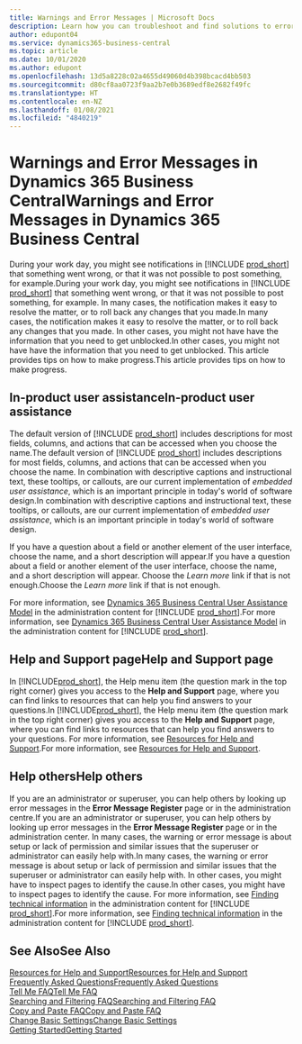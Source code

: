 ```yaml
---
title: Warnings and Error Messages | Microsoft Docs
description: Learn how you can troubleshoot and find solutions to error messages when you work in Business Central.
author: edupont04
ms.service: dynamics365-business-central
ms.topic: article
ms.date: 10/01/2020
ms.author: edupont
ms.openlocfilehash: 13d5a8228c02a4655d49060d4b398bcacd4bb503
ms.sourcegitcommit: d80cf8aa0723f9aa2b7e0b3689edf8e2682f49fc
ms.translationtype: HT
ms.contentlocale: en-NZ
ms.lasthandoff: 01/08/2021
ms.locfileid: "4840219"
---
```

# <a name="warnings-and-error-messages-in-dynamics-365-business-central"></a><span data-ttu-id="08d7c-103">Warnings and Error Messages in Dynamics 365 Business Central</span><span class="sxs-lookup"><span data-stu-id="08d7c-103">Warnings and Error Messages in Dynamics 365 Business Central</span></span>

<span data-ttu-id="08d7c-104">During your work day, you might see notifications in [!INCLUDE [prod_short](includes/prod_short.md)] that something went wrong, or that it was not possible to post something, for example.</span><span class="sxs-lookup"><span data-stu-id="08d7c-104">During your work day, you might see notifications in [!INCLUDE [prod_short](includes/prod_short.md)] that something went wrong, or that it was not possible to post something, for example.</span></span> <span data-ttu-id="08d7c-105">In many cases, the notification makes it easy to resolve the matter, or to roll back any changes that you made.</span><span class="sxs-lookup"><span data-stu-id="08d7c-105">In many cases, the notification makes it easy to resolve the matter, or to roll back any changes that you made.</span></span> <span data-ttu-id="08d7c-106">In other cases, you might not have have the information that you need to get unblocked.</span><span class="sxs-lookup"><span data-stu-id="08d7c-106">In other cases, you might not have have the information that you need to get unblocked.</span></span> <span data-ttu-id="08d7c-107">This article provides tips on how to make progress.</span><span class="sxs-lookup"><span data-stu-id="08d7c-107">This article provides tips on how to make progress.</span></span>  

## <a name="in-product-user-assistance"></a><span data-ttu-id="08d7c-108">In-product user assistance</span><span class="sxs-lookup"><span data-stu-id="08d7c-108">In-product user assistance</span></span>

<span data-ttu-id="08d7c-109">The default version of [!INCLUDE [prod_short](includes/prod_short.md)] includes descriptions for most fields, columns, and actions that can be accessed when you choose the name.</span><span class="sxs-lookup"><span data-stu-id="08d7c-109">The default version of [!INCLUDE [prod_short](includes/prod_short.md)] includes descriptions for most fields, columns, and actions that can be accessed when you choose the name.</span></span> <span data-ttu-id="08d7c-110">In combination with descriptive captions and instructional text, these tooltips, or callouts, are our current implementation of *embedded user assistance*, which is an important principle in today's world of software design.</span><span class="sxs-lookup"><span data-stu-id="08d7c-110">In combination with descriptive captions and instructional text, these tooltips, or callouts, are our current implementation of *embedded user assistance*, which is an important principle in today's world of software design.</span></span>  

<span data-ttu-id="08d7c-111">If you have a question about a field or another element of the user interface, choose the name, and a short description will appear.</span><span class="sxs-lookup"><span data-stu-id="08d7c-111">If you have a question about a field or another element of the user interface, choose the name, and a short description will appear.</span></span> <span data-ttu-id="08d7c-112">Choose the *Learn more* link if that is not enough.</span><span class="sxs-lookup"><span data-stu-id="08d7c-112">Choose the *Learn more* link if that is not enough.</span></span>  

<span data-ttu-id="08d7c-113">For more information, see [Dynamics 365 Business Central User Assistance Model](/dynamics365/business-central/dev-itpro/user-assistance) in the administration content for [!INCLUDE [prod_short](includes/prod_short.md)].</span><span class="sxs-lookup"><span data-stu-id="08d7c-113">For more information, see [Dynamics 365 Business Central User Assistance Model](/dynamics365/business-central/dev-itpro/user-assistance) in the administration content for [!INCLUDE [prod_short](includes/prod_short.md)].</span></span>  

## <a name="help-and-support-page"></a><span data-ttu-id="08d7c-114">Help and Support page</span><span class="sxs-lookup"><span data-stu-id="08d7c-114">Help and Support page</span></span>

<span data-ttu-id="08d7c-115">In [!INCLUDE[prod_short](includes/prod_short.md)], the Help menu item (the question mark in the top right corner) gives you access to the **Help and Support** page, where you can find links to resources that can help you find answers to your questions.</span><span class="sxs-lookup"><span data-stu-id="08d7c-115">In [!INCLUDE[prod_short](includes/prod_short.md)], the Help menu item (the question mark in the top right corner) gives you access to the **Help and Support** page, where you can find links to resources that can help you find answers to your questions.</span></span> <span data-ttu-id="08d7c-116">For more information, see [Resources for Help and Support](product-help-and-support.md).</span><span class="sxs-lookup"><span data-stu-id="08d7c-116">For more information, see [Resources for Help and Support](product-help-and-support.md).</span></span>  

## <a name="help-others"></a><span data-ttu-id="08d7c-117">Help others</span><span class="sxs-lookup"><span data-stu-id="08d7c-117">Help others</span></span>

<span data-ttu-id="08d7c-118">If you are an administrator or superuser, you can help others by looking up error messages in the **Error Message Register** page or in the administration centre.</span><span class="sxs-lookup"><span data-stu-id="08d7c-118">If you are an administrator or superuser, you can help others by looking up error messages in the **Error Message Register** page or in the administration center.</span></span> <span data-ttu-id="08d7c-119">In many cases, the warning or error message is about setup or lack of permission and similar issues that the superuser or administrator can easily help with.</span><span class="sxs-lookup"><span data-stu-id="08d7c-119">In many cases, the warning or error message is about setup or lack of permission and similar issues that the superuser or administrator can easily help with.</span></span> <span data-ttu-id="08d7c-120">In other cases, you might have to inspect pages to identify the cause.</span><span class="sxs-lookup"><span data-stu-id="08d7c-120">In other cases, you might have to inspect pages to identify the cause.</span></span> <span data-ttu-id="08d7c-121">For more information, see [Finding technical information](/dynamics365/business-central/dev-itpro/administration/manage-technical-support#finding-technical-information) in the administration content for [!INCLUDE [prod_short](includes/prod_short.md)].</span><span class="sxs-lookup"><span data-stu-id="08d7c-121">For more information, see [Finding technical information](/dynamics365/business-central/dev-itpro/administration/manage-technical-support#finding-technical-information) in the administration content for [!INCLUDE [prod_short](includes/prod_short.md)].</span></span>  

## <a name="see-also"></a><span data-ttu-id="08d7c-122">See Also</span><span class="sxs-lookup"><span data-stu-id="08d7c-122">See Also</span></span>

[<span data-ttu-id="08d7c-123">Resources for Help and Support</span><span class="sxs-lookup"><span data-stu-id="08d7c-123">Resources for Help and Support</span></span>](product-help-and-support.md)  
[<span data-ttu-id="08d7c-124">Frequently Asked Questions</span><span class="sxs-lookup"><span data-stu-id="08d7c-124">Frequently Asked Questions</span></span>](across-faq.md)  
[<span data-ttu-id="08d7c-125">Tell Me FAQ</span><span class="sxs-lookup"><span data-stu-id="08d7c-125">Tell Me FAQ</span></span>](ui-search-faq.md)  
[<span data-ttu-id="08d7c-126">Searching and Filtering FAQ</span><span class="sxs-lookup"><span data-stu-id="08d7c-126">Searching and Filtering FAQ</span></span>](ui-search-filter-faq.md)  
[<span data-ttu-id="08d7c-127">Copy and Paste FAQ</span><span class="sxs-lookup"><span data-stu-id="08d7c-127">Copy and Paste FAQ</span></span>](faq-copy-paste.yml)  
[<span data-ttu-id="08d7c-128">Change Basic Settings</span><span class="sxs-lookup"><span data-stu-id="08d7c-128">Change Basic Settings</span></span>](ui-change-basic-settings.md)  
[<span data-ttu-id="08d7c-129">Getting Started</span><span class="sxs-lookup"><span data-stu-id="08d7c-129">Getting Started</span></span>](product-get-started.md)  
